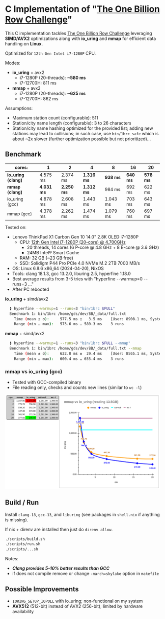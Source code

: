 # C Implementation of "[The One Billion Row Challenge](https://github.com/gunnarmorling/1brc)"

This C implementation tackles [The One Billion Row Challenge](https://github.com/gunnarmorling/1brc) leveraging **SIMD/AVX2** optimizations along with **io_uring** and **mmap** for efficient data handling on **Linux**.  

Optimized for `12th Gen Intel i7-1280P` CPU.  

Modes:
  - **io_uring** + avx2
    - i7-1280P (20-threads): **~580 ms**
    - i7-12700H: 811 ms
  - **mmap** + avx2
    - i7-1280P (20-threads): **~625 ms**
    - i7-12700H: 862 ms 

Assumptions:
- Maximum station count (configurable): 511
- Station/city name length (configurable): 3 to 26 characters
- Station/city name hashing optimized for the provided list; adding new stations may lead to collisions; in such case, use `bin/1brc_safe` which is about ~2x slower (further optimization possible but not prioritized)...


## Benchmark

cores:               |       1      |     2        |     4        |     8      |    16      |      20    |
---------------------|--------------|--------------|--------------|------------|------------|------------|
**io_uring (clang)** |   4.575 ms   |   2.374 ms   | **1.316 ms** | **938 ms** | **640 ms** | **578 ms** |
**mmap     (clang)** | **4.031 ms** | **2.250 ms** | **1.312 ms** |   984 ms   |   692 ms   |   622 ms   |
  io_uring   (gcc)   |   4.878 ms   |   2.608 ms   |   1.443 ms   | 1.043 ms   |   703 ms   |   643 ms   |
  mmap       (gcc)   |   4.378 ms   |   2.262 ms   |   1.474 ms   | 1.079 ms   |   760 ms   |   697 ms   |


Tested on:
- Lenovo ThinkPad X1 Carbon Gen 10 14.0" 2.8K OLED i7-1280P
  - CPU: [12th Gen Intel i7-1280P (20-core) @ 4.700GHz](https://www.intel.com/content/www/us/en/products/sku/226253/intel-core-i71280p-processor-24m-cache-up-to-4-80-ghz/specifications.html)
    - 20 threads, 14 cores (6 P-core @ 4.8 GHz + 8 E-core @ 3.6 GHz)
    - 24MB Intel® Smart Cache
  - RAM: 32 GB  (~23 GB free)
  - SSD: Solidigm P44 Pro PCIe 4.0 NVMe M.2 2TB 7000 MB/s
- OS: Linux 6.8.6 x86_64 (2024-04-20), NixOS
- Tools: clang 18.1.3, gcc 13.2.0, liburing 2.5, hyperfine 1.18.0
- Best average results from 3-5 tries with "hyperfine --warmup=0 --runs=3 ..."
- After PC rebooted


**io_uring** + simd/avx2
  ```sh
    ❱ hyperfine --warmup=1 --runs=3 "bin/1brc $FULL"
    Benchmark 1: bin/1brc /home/gds/dev/BB/_data/full.txt
      Time (mean ± σ):     577.5 ms ±   3.5 ms    [User: 8908.1 ms, System: 1881.7 ms]
      Range (min … max):   573.6 ms … 580.3 ms    3 runs
  ```

**mmap** + simd/avx2
  ```sh
    ❱ hyperfine --warmup=1 --runs=3 "bin/1brc $FULL --mmap"
    Benchmark 1: bin/1brc /home/gds/dev/BB/_data/full.txt --mmap
      Time (mean ± σ):     622.0 ms ±  29.4 ms    [User: 8565.1 ms, System: 616.8 ms]
      Range (min … max):   600.4 ms … 655.4 ms    3 runs
  ```

### mmap vs io_uring (gcc)

- Tested with GCC-compiled binary
- File reading only, checks and counts new lines (similar to `wc -l`)

![mmap vs iouring (gcc)](doc/mmap_vs_iouring.png)


## Build / Run

Install `clang-18`, `gcc-13`, and `liburing` (see packages in `shell.nix` if anything is missing).  

If  nix + direnv are installed then just do `direnv allow`.  

```sh
./scripts/build.sh
./scripts/run.sh
./scripts/...sh
```

Notes:
- ***Clang provides 5-10% better results than GCC***
- if does not compile remove or change `-march=skylake` option in `makefile`


## Possible Improvements

- `IORING_SETUP_IOPOLL` with io_uring; non-functional on my system
- **AVX512** (512-bit) instead of AVX2 (256-bit); limited by hardware availability
